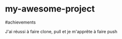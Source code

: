 # my-awesome-project

#achievements

J'ai réussi à faire clone, pull et je m'apprête à faire push


